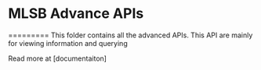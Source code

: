 # MLSB Advance APIs
=========
This folder contains all the advanced APIs.
This API are mainly for viewing information and querying

Read more at [documentaiton] 

[documentation]: http://mlsb-platform.herokuapp.com/documentation